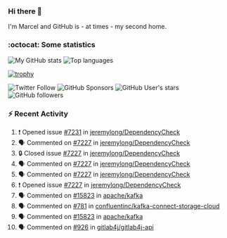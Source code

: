 ### Hi there 👋

I'm Marcel and GitHub is - at times - my second home.

<!--
**marcelstoer/marcelstoer** is a ✨ _special_ ✨ repository because its `README.md` (this file) appears on your GitHub profile.

Here are some ideas to get you started:

- 🔭 I’m currently working on ...
- 🌱 I’m currently learning ...
- 👯 I’m looking to collaborate on ...
- 🤔 I’m looking for help with ...
- 💬 Ask me about ...
- 📫 How to reach me: ...
- 😄 Pronouns: ...
- ⚡ Fun fact: ...
-->

### :octocat: Some statistics

<!-- https://github.com/anuraghazra/github-readme-stats -->

![My GitHub stats](https://github-readme-stats.vercel.app/api?username=marcelstoer&count_private=true&show_icons=true&hide_title=true)
![Top languages](https://github-readme-stats.vercel.app/api/top-langs/?username=marcelstoer&layout=compact&count_private=true&show_icons=true&hide_title=true&langs_count=10)

[![trophy](https://github-profile-trophy.vercel.app/?username=marcelstoer)](https://github.com/marcelstoer)

![Twitter Follow](https://img.shields.io/twitter/follow/frightanic?style=social)
![GitHub Sponsors](https://img.shields.io/github/sponsors/marcelstoer?style=social)
![GitHub User's stars](https://img.shields.io/github/stars/marcelstoer?style=social)
![GitHub followers](https://img.shields.io/github/followers/marcelstoer?style=social)

### :zap: Recent Activity

<!--START_SECTION:activity-->
1. ❗ Opened issue [#7231](https://github.com/jeremylong/DependencyCheck/issues/7231) in [jeremylong/DependencyCheck](https://github.com/jeremylong/DependencyCheck)
2. 🗣 Commented on [#7227](https://github.com/jeremylong/DependencyCheck/issues/7227#issuecomment-2520409474) in [jeremylong/DependencyCheck](https://github.com/jeremylong/DependencyCheck)
3. 🔒 Closed issue [#7227](https://github.com/jeremylong/DependencyCheck/issues/7227) in [jeremylong/DependencyCheck](https://github.com/jeremylong/DependencyCheck)
4. 🗣 Commented on [#7227](https://github.com/jeremylong/DependencyCheck/issues/7227#issuecomment-2519595365) in [jeremylong/DependencyCheck](https://github.com/jeremylong/DependencyCheck)
5. 🗣 Commented on [#7227](https://github.com/jeremylong/DependencyCheck/issues/7227#issuecomment-2519414616) in [jeremylong/DependencyCheck](https://github.com/jeremylong/DependencyCheck)
6. ❗ Opened issue [#7227](https://github.com/jeremylong/DependencyCheck/issues/7227) in [jeremylong/DependencyCheck](https://github.com/jeremylong/DependencyCheck)
7. 🗣 Commented on [#15823](https://github.com/apache/kafka/pull/15823#issuecomment-2508168927) in [apache/kafka](https://github.com/apache/kafka)
8. 🗣 Commented on [#781](https://github.com/confluentinc/kafka-connect-storage-cloud/issues/781#issuecomment-2508149439) in [confluentinc/kafka-connect-storage-cloud](https://github.com/confluentinc/kafka-connect-storage-cloud)
9. 🗣 Commented on [#15823](https://github.com/apache/kafka/pull/15823#issuecomment-2508069034) in [apache/kafka](https://github.com/apache/kafka)
10. 🗣 Commented on [#926](https://github.com/gitlab4j/gitlab4j-api/issues/926#issuecomment-2506782973) in [gitlab4j/gitlab4j-api](https://github.com/gitlab4j/gitlab4j-api)
<!--END_SECTION:activity-->

